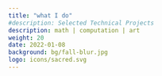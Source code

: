 ```yaml
---
title: "what I do"
#description: Selected Technical Projects
description: math | computation | art
weight: 20
date: 2022-01-08
background: bg/fall-blur.jpg
logo: icons/sacred.svg
---
```

